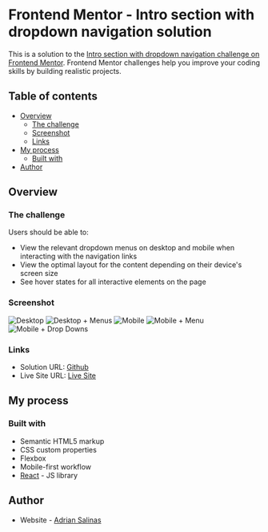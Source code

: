 # Frontend Mentor - Intro section with dropdown navigation solution

This is a solution to the [Intro section with dropdown navigation challenge on Frontend Mentor](https://www.frontendmentor.io/challenges/intro-section-with-dropdown-navigation-ryaPetHE5). Frontend Mentor challenges help you improve your coding skills by building realistic projects. 

## Table of contents

- [Overview](#overview)
  - [The challenge](#the-challenge)
  - [Screenshot](#screenshot)
  - [Links](#links)
- [My process](#my-process)
  - [Built with](#built-with)
- [Author](#author)


## Overview

### The challenge

Users should be able to:

- View the relevant dropdown menus on desktop and mobile when interacting with the navigation links
- View the optimal layout for the content depending on their device's screen size
- See hover states for all interactive elements on the page

### Screenshot

![Desktop](./src//assets//screen%20shots/desktop-ss.jpg)
![Desktop + Menus](./src//assets//screen%20shots/desktop-menus-ss.jpg)
![Mobile](./src//assets//screen%20shots/mobile-ss.jpg)
![Mobile + Menu](./src//assets//screen%20shots/mobile-menu-ss.jpg)
![Mobile + Drop Downs](./src//assets//screen%20shots/mobile-menu-dropdown-ss.jpg)

### Links

- Solution URL: [Github](https://github.com/a-dri-an-S/IntroPage)
- Live Site URL: [Live Site](https://intro-page-fem.netlify.app/)

## My process

### Built with

- Semantic HTML5 markup
- CSS custom properties
- Flexbox
- Mobile-first workflow
- [React](https://reactjs.org/) - JS library

## Author

- Website - [Adrian Salinas](https://www.adriansalinas.tech)
